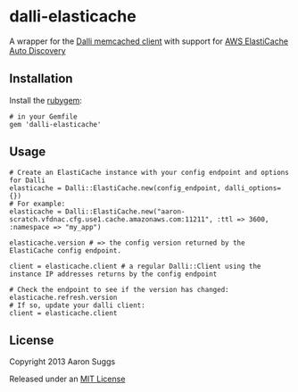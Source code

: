 # dalli-elasticache

A wrapper for the [Dalli memcached client](https://github.com/mperham/dalli) with support for [AWS ElastiCache Auto Discovery](http://docs.aws.amazon.com/AmazonElastiCache/latest/UserGuide/AutoDiscovery.html)

## Installation

Install the [rubygem](https://rubygems.org/gems/dalli-elasticache):

    # in your Gemfile
    gem 'dalli-elasticache'

## Usage

    # Create an ElastiCache instance with your config endpoint and options for Dalli
    elasticache = Dalli::ElastiCache.new(config_endpoint, dalli_options={})
    # For example:
    elasticache = Dalli::ElastiCache.new("aaron-scratch.vfdnac.cfg.use1.cache.amazonaws.com:11211", :ttl => 3600, :namespace => "my_app")

    elasticache.version # => the config version returned by the ElastiCache config endpoint.

    client = elasticache.client # a regular Dalli::Client using the instance IP addresses returns by the config endpoint

    # Check the endpoint to see if the version has changed:
    elasticache.refresh.version
    # If so, update your dalli client:
    client = elasticache.client


## License

Copyright 2013 Aaron Suggs

Released under an [MIT License](http://opensource.org/licenses/MIT)

